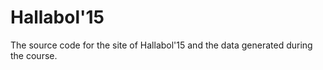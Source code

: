 # Hallabol'15
The source code for the site of Hallabol'15 and the data generated during the course.
